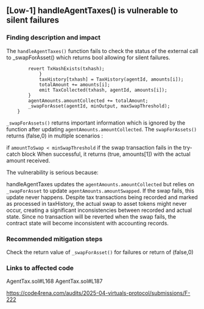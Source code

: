 ## [Low-1] handleAgentTaxes() is vulnerable to silent failures
### Finding description and impact
The `handleAgentTaxes()` function fails to check the status of the external call to _swapForAsset() which returns bool allowing for silent failures.
```solidity
        revert TxHashExists(txhash);
            }
            taxHistory[txhash] = TaxHistory(agentId, amounts[i]);
            totalAmount += amounts[i];
            emit TaxCollected(txhash, agentId, amounts[i]);
        }
        agentAmounts.amountCollected += totalAmount;
        _swapForAsset(agentId, minOutput, maxSwapThreshold);
    }
```
`_swapForAssets()` returns important information which is ignored by the function after updating `agentAmounts.amountCollected`. The `swapForAssets()` returns (false,0) in multiple scenarios :

if `amountToSwap < minSwapThreshold`
if the swap transaction fails in the try-catch block
When successful, it returns (true, amounts[1]) with the actual amount received.

The vulnerability is serious because:

handleAgentTaxes updates the `agentAmounts.amountCollected` but relies on `_swapForAsset` to update `agentAmounts.amountSwapped`. If the swap fails, this update never happens.
Despite tax transactions being recorded and marked as processed in taxHistory, the actual swap to asset tokens might never occur, creating a significant inconsistencies between recorded and actual state.
Since no transaction will be reverted when the swap fails, the contract state will become inconsistent with accounting records.

### Recommended mitigation steps
Check the return value of `_swapForAsset()` for failures or return of (false,0)

### Links to affected code
AgentTax.sol#L168
AgentTax.sol#L187

https://code4rena.com/audits/2025-04-virtuals-protocol/submissions/F-222
